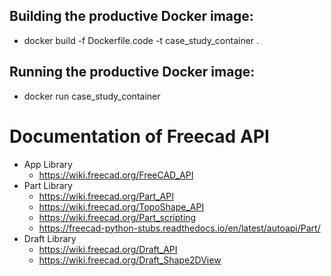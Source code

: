 ## Building the productive Docker image:
- docker build -f Dockerfile.code -t case_study_container .
## Running the productive Docker image:
- docker run case_study_container

# Documentation of Freecad API
- App Library
    - https://wiki.freecad.org/FreeCAD_API
- Part Library
    - https://wiki.freecad.org/Part_API
    - https://wiki.freecad.org/TopoShape_API
    - https://wiki.freecad.org/Part_scripting
    - https://freecad-python-stubs.readthedocs.io/en/latest/autoapi/Part/
- Draft Library
    - https://wiki.freecad.org/Draft_API
    - https://wiki.freecad.org/Draft_Shape2DView
